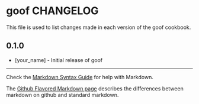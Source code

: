 goof CHANGELOG
==============

This file is used to list changes made in each version of the goof cookbook.

0.1.0
-----
- [your_name] - Initial release of goof

- - -
Check the [Markdown Syntax Guide](http://daringfireball.net/projects/markdown/syntax) for help with Markdown.

The [Github Flavored Markdown page](http://github.github.com/github-flavored-markdown/) describes the differences between markdown on github and standard markdown.
